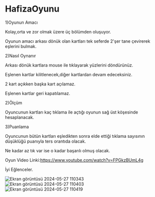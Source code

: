 # HafizaOyunu
 1)Oyunun Amacı 

Kolay,orta ve zor olmak üzere üç bölümden oluşuyor.

Oyunun amacı arkası dönük olan kartları tek seferde 2'şer tane çevirerek eşlerini bulmak.

2)Nasıl Oynanır

Arkası dönük kartlara mouse ile tıklayarak yüzlerini döndürünüz.

Eşlenen kartlar kilitlenecek,diğer kartlardan devam edeceksiniz.

2 kart açıkken başka kart açılamaz.

Eşlenen kartlar geri kapatılamaz.

   2)Ölçüm 

Oyuncunun kartları kaç tıklama ile açtığı oyunun sağ üst köşesinde hesaplanacak.

  3)Puanlama 

Oyuncunun bütün kartları eşledikten sonra elde ettiği tıklama sayısının düşüklüğü puanıyla ters orantıda olacak.

Ne kadar az tık var ise o kadar başarılı olmuş olacak.

Oyun Video Linki:https://www.youtube.com/watch?v=FPGkzBUmL4g

İyi Eğlenceler.

![Ekran görüntüsü 2024-05-27 110343](https://github.com/ulaserda/HafizaOyunu/assets/149077553/f204d073-87cb-4c16-9881-6f7b7a735620)
![Ekran görüntüsü 2024-05-27 110403](https://github.com/ulaserda/HafizaOyunu/assets/149077553/40cd427d-b426-4caa-94f5-87d8a8532b2f)
![Ekran görüntüsü 2024-05-27 110419](https://github.com/ulaserda/HafizaOyunu/assets/149077553/81a7f0fb-d77e-4fab-94c3-6e6333d0061b)

